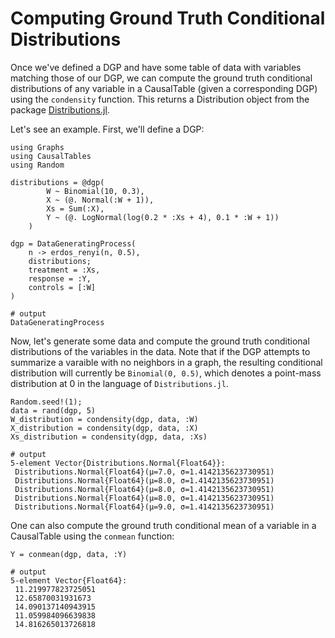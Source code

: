 # Computing Ground Truth Conditional Distributions

Once we've defined a DGP and have some table of data with variables matching those of our DGP, we can compute the ground truth conditional distributions of any variable in a CausalTable (given a corresponding DGP) using the `condensity` function. This returns a Distribution object from the package [Distributions.jl](https://juliastats.org/Distributions.jl/stable/).

Let's see an example. First, we'll define a DGP:

```jldoctest truthtest; output = false, filter = r"(?<=.{21}).*"s
using Graphs
using CausalTables
using Random

distributions = @dgp(
        W ~ Binomial(10, 0.3),
        X ~ (@. Normal(:W + 1)),
        Xs = Sum(:X),
        Y ~ (@. LogNormal(log(0.2 * :Xs + 4), 0.1 * :W + 1))
    )

dgp = DataGeneratingProcess(
    n -> erdos_renyi(n, 0.5),
    distributions;
    treatment = :Xs,
    response = :Y,
    controls = [:W]
)

# output
DataGeneratingProcess
```

Now, let's generate some data and compute the ground truth conditional distributions of the variables in the data. Note that if the DGP attempts to summarize a varaible with no neighbors in a graph, the resulting conditional distribution will currently be `Binomial(0, 0.5)`, which denotes a point-mass distribution at 0 in the language of `Distributions.jl`.

```jldoctest truthtest
Random.seed!(1);
data = rand(dgp, 5)
W_distribution = condensity(dgp, data, :W)
X_distribution = condensity(dgp, data, :X)
Xs_distribution = condensity(dgp, data, :Xs)

# output
5-element Vector{Distributions.Normal{Float64}}:
 Distributions.Normal{Float64}(μ=7.0, σ=1.4142135623730951)
 Distributions.Normal{Float64}(μ=8.0, σ=1.4142135623730951)
 Distributions.Normal{Float64}(μ=8.0, σ=1.4142135623730951)
 Distributions.Normal{Float64}(μ=8.0, σ=1.4142135623730951)
 Distributions.Normal{Float64}(μ=9.0, σ=1.4142135623730951)
```

One can also compute the ground truth conditional mean of a variable in a CausalTable using the `conmean` function:

```jldoctest truthtest
Y = conmean(dgp, data, :Y)

# output
5-element Vector{Float64}:
 11.219977823725051
 12.65870031931673
 14.090137140943915
 11.059984096639838
 14.816265013726818
```